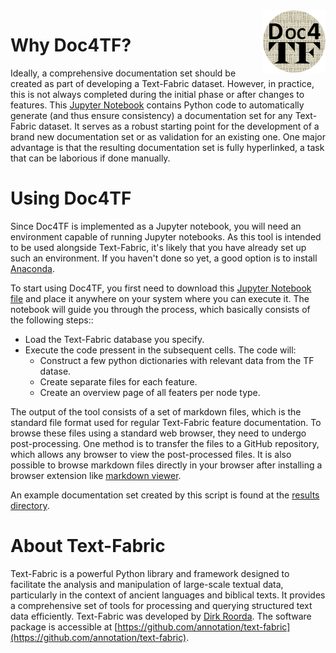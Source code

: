 <img src="images/DOC4TF.png" width="100" height="100" style="float: right;">

# Why Doc4TF?

Ideally, a comprehensive documentation set should be created as part of developing a Text-Fabric dataset. However, in practice, this is not always completed during the initial phase or after changes to features. This [Jupyter Notebook](https://github.com/tonyjurg/Doc4TF/blob/main/CreateFeatureDoc.ipynb) contains Python code to automatically generate (and thus ensure consistency) a documentation set for any Text-Fabric dataset. It serves as a robust starting point for the development of a brand new documentation set or as validation for an existing one. One major advantage is that the resulting documentation set is fully hyperlinked, a task that can be laborious if done manually. 

# Using Doc4TF 

Since Doc4TF is implemented as a Jupyter notebook, you will need an environment capable of running Jupyter notebooks. As this tool is intended to be used alongside Text-Fabric, it's likely that you have already set up such an environment. If you haven't done so yet, a good option is to install [Anaconda](https://www.anaconda.com/).

To start using Doc4TF, you first need to download this [Jupyter Notebook file](https://github.com/tonyjurg/Doc4TF/blob/main/CreateFeatureDoc.ipynb) and place it anywhere on your system where you can execute it. The notebook will guide you through the process, which basically consists of the following steps::
* Load the Text-Fabric database you specify.
* Execute the code pressent in the subsequent cells. The code will:
   * Construct a few python dictionaries with relevant data from the TF datase.
   * Create separate files for each feature.
   * Create an overview page of all featers per node type.

The output of the tool consists of a set of markdown files, which is the standard file format used for regular Text-Fabric feature documentation. To browse these files using a standard web browser, they need to undergo post-processing. One method is to transfer the files to a GitHub repository, which allows any browser to view the post-processed files. It is also possible to browse markdown files directly in your browser after installing a browser extension like [markdown viewer](https://github.com/simov/markdown-viewer).

An example documentation set created by this script is found at the [results directory](https://github.com/tonyjurg/Doc4TF/blob/main/results/featurebynodetype.md). 

# About Text-Fabric

Text-Fabric is a powerful Python library and framework designed to facilitate the analysis and manipulation of large-scale textual data, particularly in the context of ancient languages and biblical texts. It provides a comprehensive set of tools for processing and querying structured text data efficiently. Text-Fabric was developed by [Dirk Roorda](https://github.com/dirkroorda). The software package is accessible at [https://github.com/annotation/text-fabric](https://github.com/annotation/text-fabric).
